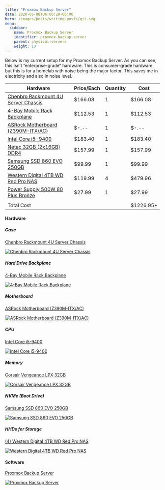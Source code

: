 ```yaml
---
title: "Proxmox Backup Server"
date: 2020-06-08T06:00:20+06:00
hero: /images/posts/writing-posts/git.svg
menu:
  sidebar:
    name: Proxmox Backup Server
    identifier: proxmox-backup-server
    parent: physical-servers
    weight: 10
---
```


Below is my current setup for my Proxmox Backup Server. As you can see, this isn’t “enterprise-grade” hardware. This is consumer-grade hardware, but this is for a homelab with noise being the major factor. This saves me in electricity and also in noise level.

| Hardware | Price/Each | Quantity | Cost |
| ----------- | ----------- | ----------- | ----------- |
| [Chenbro Rackmount 4U Server Chassis](https://amzn.to/3Kt32bs) | $166.08 | 1 | $166.08 |
| [4-Bay Mobile Rack Backplane](https://amzn.to/3yYh4ek) | $112.53 | 1 | $112.53 |
| [ASRock Motherboard (Z390M-ITX/AC)](https://amzn.to/394Jh8w) | $-.-- | 1 | $-.-- |
| [Intel Core i5-9400](https://amzn.to/2YFdOYG) | $183.40 | 1 | $183.40 |
| [Netac 32GB (2x16GB) DDR4](https://amzn.to/3AnCioj) | $157.99 | 1 | $157.99 |
| [Samsung SSD 860 EVO 250GB](https://amzn.to/3lkfXRp) | $99.99 | 1 | $99.99 |
| [Western Digital 4TB WD Red Pro NAS](https://amzn.to/3nowRkp) | $119.99 | 4 | $479.96 |
| [Power Supply 500W 80 Plus Bronze](https://amzn.to/3FSpCXB) | $27.99 | 1 | $27.99 |
| | | | | |
| Total Cost |  |  | $1226.95+ |

#### Hardware
##### Case
[Chenbro Rackmount 4U Server Chassis](https://amzn.to/3Kt32bs)

[![Chenbro Rackmount 4U Server Chassis](https://m.media-amazon.com/images/I/91c-cJxs2rL._AC_SL1500_.jpg)](https://amzn.to/3Kt32bs)

##### Hard Drive Backplane
[4-Bay Mobile Rack Backplane](https://amzn.to/3yYh4ek)

[![4-Bay Mobile Rack Backplane](https://ws-na.amazon-adsystem.com/widgets/q?_encoding=UTF8&MarketPlace=US&ASIN=B00OUSU8MI&ServiceVersion=20070822&ID=AsinImage&WS=1&Format=_SL250_&tag=ryleesnet-20)](https://amzn.to/3yYh4ek)

##### Motherboard
[ASRock Motherboard (Z390M-ITX/AC)](https://amzn.to/394Jh8w)

[![ASRock Motherboard (Z390M-ITX/AC)](https://ws-na.amazon-adsystem.com/widgets/q?_encoding=UTF8&MarketPlace=US&ASIN=B07HYPSLLS&ServiceVersion=20070822&ID=AsinImage&WS=1&Format=_SL250_&tag=ryleesnet-20)](https://amzn.to/394Jh8w)


##### CPU
[Intel Core i5-9400](https://amzn.to/2YFdOYG)

[![Intel Core i5-9400](https://ws-na.amazon-adsystem.com/widgets/q?_encoding=UTF8&MarketPlace=US&ASIN=B07MGZ9FJZ&ServiceVersion=20070822&ID=AsinImage&WS=1&Format=_SL250_&tag=ryleesnet-20)](https://amzn.to/2YFdOYG)


##### Memory
[Corsair Vengeance LPX 32GB](https://amzn.to/38Zuwnz)

[![Corsair Vengeance LPX 32GB](https://ws-na.amazon-adsystem.com/widgets/q?_encoding=UTF8&MarketPlace=US&ASIN=B016ORTNI2&ServiceVersion=20070822&ID=AsinImage&WS=1&Format=_SL250_&tag=ryleesnet-20)](https://amzn.to/38Zuwnz)


##### NVMe (Boot Drive)
[Samsung SSD 860 EVO 250GB](https://amzn.to/3lkfXRp)

[![Samsung SSD 860 EVO 250GB](https://ws-na.amazon-adsystem.com/widgets/q?_encoding=UTF8&MarketPlace=US&ASIN=B07864WMK8&ServiceVersion=20070822&ID=AsinImage&WS=1&Format=_SL250_&tag=ryleesnet-20)](https://amzn.to/3lkfXRp)


##### HHDs for Storage
[(4) Western Digital 4TB WD Red Pro NAS](https://amzn.to/3nowRkp)

[![Western Digital 4TB WD Red Pro NAS](https://ws-na.amazon-adsystem.com/widgets/q?_encoding=UTF8&MarketPlace=US&ASIN=B07B1WK3N5&ServiceVersion=20070822&ID=AsinImage&WS=1&Format=_SL250_&tag=ryleesnet-20)](https://amzn.to/3nowRkp)


#### Software
[Proxmox Backup Server](https://proxmox.com/en/proxmox-backup-server)

[![Proxmox Backup Server](https://proxmox.com/images/proxmox/Proxmox_logo_standard_hex_400px.png)](https://proxmox.com/en/proxmox-backup-server)

